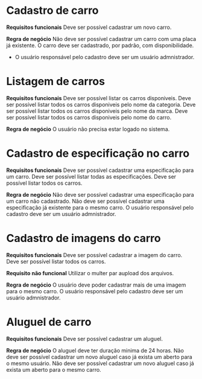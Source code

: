 # Cadastro de carro

**Requisitos funcionais**
Deve ser possível cadastrar um novo carro.

**Regra de negócio**
Não deve ser possível cadastrar um carro com uma placa já existente.
O carro deve ser cadastrado, por padrão, com disponibilidade.
* O usuário responsável pelo cadastro deve ser um usuário admnistrador.

# Listagem de carros

**Requisitos funcionais**
Deve ser possível listar os carros disponiveis.
Deve ser possível listar todos os carros disponiveis pelo nome da categoria.
Deve ser possível listar todos os carros disponiveis pelo nome da marca.
Deve ser possível listar todos os carros disponiveis pelo nome do carro.

**Regra de negócio**
O usuário não precisa estar logado no sistema.

# Cadastro de especificação no carro

**Requisitos funcionais**
Deve ser possível cadastrar uma especificação para um carro.
Deve ser possível listar todas as especificações.
Deve ser possível listar todos os carros.

**Regra de negócio**
Não deve ser possível cadastrar uma especificação para um carro não cadastrado.
Não deve ser possível cadastrar uma especificação já existente para o mesmo carro.
O usuário responsável pelo cadastro deve ser um usuário admnistrador.

# Cadastro de imagens do carro

**Requisitos funcionais**
Deve ser possível cadastrar a imagem do carro.
Deve ser possível listar todos os carros.

**Requisito não funcional**
Utilizar o multer par aupload dos arquivos.

**Regra de negócio**
O usuário deve poder cadastrar mais de uma imagem para o mesmo carro.
O usuário responsável pelo cadastro deve ser um usuário admnistrador.

# Aluguel de carro

**Requisitos funcionais**
Deve ser possível cadastrar um aluguel.

**Regra de negócio**
O aluguel deve ter duração minima de 24 horas.
Não deve ser possível cadastrar um novo aluguel caso já exista um aberto para o mesmo usuário.
Não deve ser possível cadastrar um novo aluguel caso já exista um aberto para o mesmo carro.
